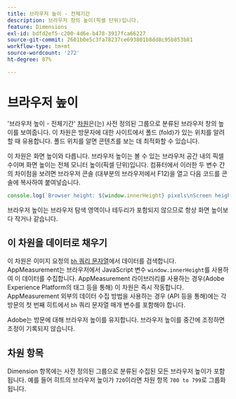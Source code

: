 ```yaml
---
title: 브라우저 높이 - 전체기간
description: 브라우저 창의 높이(픽셀 단위)입니다.
feature: Dimensions
exl-id: bdfd2ef5-c200-4d6e-b478-3917fca66227
source-git-commit: 2601b0e5c3fa78237ce693801b8dd8c95b853b81
workflow-type: tm+mt
source-wordcount: '272'
ht-degree: 87%

---
```


# 브라우저 높이

&#39;브라우저 높이 - 전체기간&#39; [차원](overview.md)은(는) 사전 정의된 그룹으로 분류된 브라우저 창의 높이를 보여줍니다. 이 차원은 방문자에 대한 사이트에서 폴드 (fold)가 있는 위치를 알려 할 때 유용합니다. 폴드 위치를 알면 콘텐츠를 보는 데 최적화할 수 있습니다.

이 차원은 화면 높이와 다릅니다. 브라우저 높이는 볼 수 있는 브라우저 공간 내의 픽셀 수이며 화면 높이는 전체 모니터 높이(픽셀 단위)입니다. 컴퓨터에서 이러한 두 변수 간의 차이점을 보려면 브라우저 콘솔 (대부분의 브라우저에서 F12)을 열고 다음 코드를 콘솔에 복사하여 붙여넣습니다.

```javascript
console.log(`Browser height: ${window.innerHeight} pixels\nScreen height: ${screen.height} pixels`);
```

브라우저 높이는 브라우저 탐색 영역이나 테두리가 포함되지 않으므로 항상 화면 높이보다 작거나 같습니다.

## 이 차원을 데이터로 채우기

이 차원은 이미지 요청의 [`bh` 쿼리 문자열](/help/implement/validate/query-parameters.md)에서 데이터를 검색합니다. AppMeasurement는 브라우저에서 JavaScript 변수 `window.innerHeight`를 사용하여 이 데이터를 수집합니다. AppMeasurement 라이브러리를 사용하는 경우(Adobe Experience Platform의 태그 등을 통해) 이 차원은 즉시 작동합니다. AppMeasurement 외부의 데이터 수집 방법을 사용하는 경우 (API 등을 통해)에는 각 방문의 첫 번째 히트에서 `bh` 쿼리 문자열 매개 변수를 포함해야 합니다.

Adobe는 방문에 대해 브라우저 높이를 유지합니다. 브라우저 높이를 중간에 조정하면 조정이 기록되지 않습니다.

## 차원 항목

Dimension 항목에는 사전 정의된 그룹으로 분류된 수집된 모든 브라우저 높이가 포함됩니다. 예를 들어 히트의 브라우저 높이가 `720`이라면 차원 항목 `700 to 799`로 그룹화됩니다.
